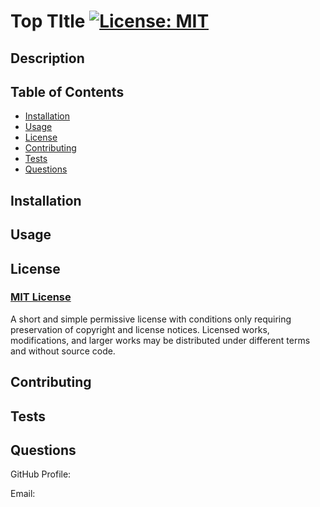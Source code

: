 # Top TItle   [![License: MIT](https://img.shields.io/badge/License-MIT-yellow.svg)](https://opensource.org/licenses/MIT)
  
  ## Description

  

  ## Table of Contents
  * [Installation](#Installation)
  * [Usage](#Usage)
  * [License](#License)
  * [Contributing](#Contributing)
  * [Tests](#Tests)
  * [Questions](#Questions)

  ## Installation

  

  ## Usage

  

  ## License
  ### [MIT License](https://choosealicense.com/licenses/mit/)

  A short and simple permissive license with conditions only requiring preservation of copyright and license notices. Licensed works, modifications, and larger works may be distributed under different terms and without source code.

  ## Contributing

  

  ## Tests

  

  ## Questions

  GitHub Profile: [](https://github.com/)

  Email: 

  
